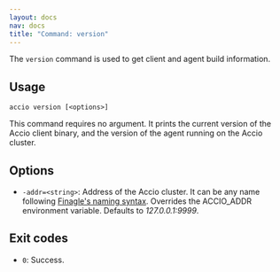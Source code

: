 ```yaml
---
layout: docs
nav: docs
title: "Command: version"
---
```


The `version` command is used to get client and agent build information.

## Usage
```
accio version [<options>]
```

This command requires no argument.
It prints the current version of the Accio client binary, and the version of the agent running on the Accio cluster.

## Options
* `-addr=<string>`: Address of the Accio cluster.
It can be any name following [Finagle's naming syntax](https://twitter.github.io/finagle/guide/Names.html).
Overrides the ACCIO_ADDR environment variable. Defaults to *127.0.0.1:9999*.

## Exit codes
* `0`: Success.
